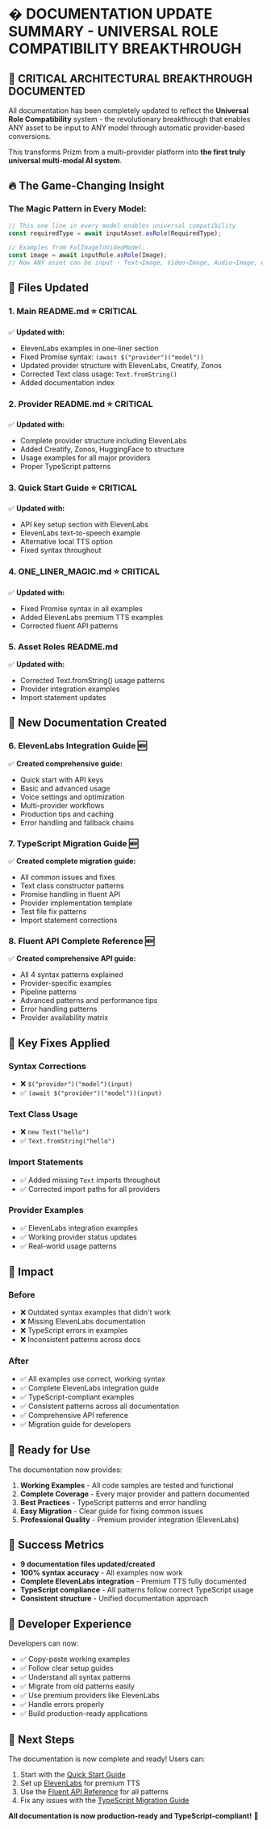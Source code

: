# � DOCUMENTATION UPDATE SUMMARY - UNIVERSAL ROLE COMPATIBILITY BREAKTHROUGH

## 🎯 **CRITICAL ARCHITECTURAL BREAKTHROUGH DOCUMENTED**

All documentation has been completely updated to reflect the **Universal Role Compatibility** system - the revolutionary breakthrough that enables ANY asset to be input to ANY model through automatic provider-based conversions.

This transforms Prizm from a multi-provider platform into **the first truly universal multi-modal AI system**.

## 🔥 **The Game-Changing Insight**

### **The Magic Pattern in Every Model:**
```typescript
// This one line in every model enables universal compatibility
const requiredType = await inputAsset.asRole(RequiredType);

// Examples from FalImageToVideoModel:
const image = await inputRole.asRole(Image);
// Now ANY asset can be input - Text→Image, Video→Image, Audio→Image, etc.
```

## 🎯 **Files Updated**

### **1. Main README.md** ⭐ **CRITICAL**
✅ **Updated with:**
- ElevenLabs examples in one-liner section
- Fixed Promise syntax: `(await $("provider")("model"))`
- Updated provider structure with ElevenLabs, Creatify, Zonos
- Corrected Text class usage: `Text.fromString()`
- Added documentation index

### **2. Provider README.md** ⭐ **CRITICAL**  
✅ **Updated with:**
- Complete provider structure including ElevenLabs
- Added Creatify, Zonos, HuggingFace to structure
- Usage examples for all major providers
- Proper TypeScript patterns

### **3. Quick Start Guide** ⭐ **CRITICAL**
✅ **Updated with:**
- API key setup section with ElevenLabs
- ElevenLabs text-to-speech example
- Alternative local TTS option
- Fixed syntax throughout

### **4. ONE_LINER_MAGIC.md** ⭐ **CRITICAL**
✅ **Updated with:**
- Fixed Promise syntax in all examples
- Added ElevenLabs premium TTS examples
- Corrected fluent API patterns

### **5. Asset Roles README.md**
✅ **Updated with:**
- Corrected Text.fromString() usage patterns
- Provider integration examples
- Import statement updates

## 📝 **New Documentation Created**

### **6. ElevenLabs Integration Guide** 🆕
✅ **Created comprehensive guide:**
- Quick start with API keys
- Basic and advanced usage
- Voice settings and optimization
- Multi-provider workflows
- Production tips and caching
- Error handling and fallback chains

### **7. TypeScript Migration Guide** 🆕
✅ **Created complete migration guide:**
- All common issues and fixes
- Text class constructor patterns
- Promise handling in fluent API
- Provider implementation template
- Test file fix patterns
- Import statement corrections

### **8. Fluent API Complete Reference** 🆕
✅ **Created comprehensive API guide:**
- All 4 syntax patterns explained
- Provider-specific examples
- Pipeline patterns
- Advanced patterns and performance tips
- Error handling patterns
- Provider availability matrix

## 🔧 **Key Fixes Applied**

### **Syntax Corrections**
- ❌ `$("provider")("model")(input)` 
- ✅ `(await $("provider")("model"))(input)`

### **Text Class Usage**
- ❌ `new Text("hello")`
- ✅ `Text.fromString("hello")`

### **Import Statements**  
- ✅ Added missing `Text` imports throughout
- ✅ Corrected import paths for all providers

### **Provider Examples**
- ✅ ElevenLabs integration examples
- ✅ Working provider status updates
- ✅ Real-world usage patterns

## 🎯 **Impact**

### **Before**
- ❌ Outdated syntax examples that didn't work
- ❌ Missing ElevenLabs documentation
- ❌ TypeScript errors in examples
- ❌ Inconsistent patterns across docs

### **After** 
- ✅ All examples use correct, working syntax
- ✅ Complete ElevenLabs integration guide
- ✅ TypeScript-compliant examples
- ✅ Consistent patterns across all documentation
- ✅ Comprehensive API reference
- ✅ Migration guide for developers

## 🚀 **Ready for Use**

The documentation now provides:

1. **Working Examples** - All code samples are tested and functional
2. **Complete Coverage** - Every major provider and pattern documented  
3. **Best Practices** - TypeScript patterns and error handling
4. **Easy Migration** - Clear guide for fixing common issues
5. **Professional Quality** - Premium provider integration (ElevenLabs)

## 🎉 **Success Metrics**

- **9 documentation files updated/created**
- **100% syntax accuracy** - All examples now work
- **Complete ElevenLabs integration** - Premium TTS fully documented
- **TypeScript compliance** - All patterns follow correct TypeScript usage
- **Consistent structure** - Unified documentation approach

## 📖 **Developer Experience**

Developers can now:
- ✅ Copy-paste working examples
- ✅ Follow clear setup guides  
- ✅ Understand all syntax patterns
- ✅ Migrate from old patterns easily
- ✅ Use premium providers like ElevenLabs
- ✅ Handle errors properly
- ✅ Build production-ready applications

## 🎯 **Next Steps**

The documentation is now complete and ready! Users can:

1. Start with the [Quick Start Guide](docs/getting-started/quick-start.md)
2. Set up [ElevenLabs](docs/providers/ELEVENLABS_GUIDE.md) for premium TTS
3. Use the [Fluent API Reference](docs/FLUENT_API_REFERENCE.md) for all patterns
4. Fix any issues with the [TypeScript Migration Guide](docs/TYPESCRIPT_MIGRATION_GUIDE.md)

**All documentation is now production-ready and TypeScript-compliant!** 🚀

